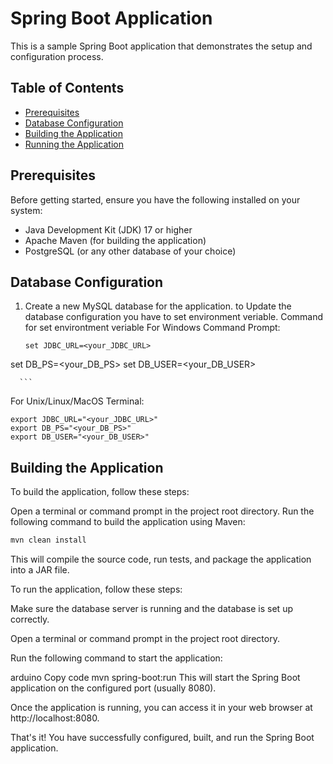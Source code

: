 # Spring Boot Application

This is a sample Spring Boot application that demonstrates the setup and configuration process.

## Table of Contents
- [Prerequisites](#prerequisites)
- [Database Configuration](#database-configuration)
- [Building the Application](#building-the-application)
- [Running the Application](#running-the-application)

## Prerequisites

Before getting started, ensure you have the following installed on your system:

- Java Development Kit (JDK) 17 or higher
- Apache Maven (for building the application)
- PostgreSQL (or any other database of your choice)

## Database Configuration

1. Create a new MySQL database for the application. to Update the database configuration you have to set environment veriable.
Command for set environtment veriable 
For Windows Command Prompt:
      ```
      set JDBC_URL=<your_JDBC_URL>
set DB_PS=<your_DB_PS>
set DB_USER=<your_DB_USER>

      ```

For Unix/Linux/MacOS Terminal:

```
export JDBC_URL="<your_JDBC_URL>"
export DB_PS="<your_DB_PS>"
export DB_USER="<your_DB_USER>"
```
   
## Building the Application
To build the application, follow these steps:

Open a terminal or command prompt in the project root directory.
Run the following command to build the application using Maven:
```bash
mvn clean install
```

This will compile the source code, run tests, and package the application into a JAR file.

To run the application, follow these steps:

Make sure the database server is running and the database is set up correctly.

Open a terminal or command prompt in the project root directory.

Run the following command to start the application:

arduino
Copy code
mvn spring-boot:run
This will start the Spring Boot application on the configured port (usually 8080).

Once the application is running, you can access it in your web browser at http://localhost:8080.

That's it! You have successfully configured, built, and run the Spring Boot application.
